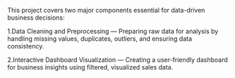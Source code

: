 This project covers two major components essential for data-driven business decisions:

1.Data Cleaning and Preprocessing — Preparing raw data for analysis by handling missing values, duplicates, outliers, and ensuring data consistency.

2.Interactive Dashboard Visualization — Creating a user-friendly dashboard for business insights using filtered, visualized sales data.

